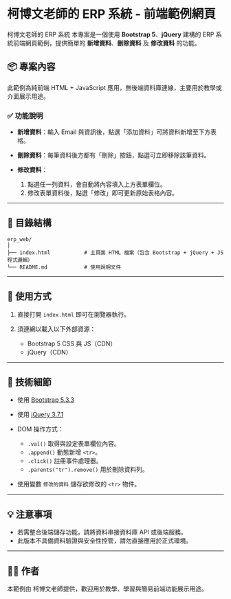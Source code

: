 # 柯博文老師的 ERP 系統 - 前端範例網頁
柯博文老師的 ERP 系統 本專案是一個使用 **Bootstrap 5**、**jQuery** 建構的 ERP 系統前端網頁範例，提供簡單的 **新增資料**、**刪除資料** 及 **修改資料** 的功能。

## 📦 專案內容

此範例為純前端 HTML + JavaScript 應用，無後端資料庫連線，主要用於教學或介面展示用途。

### ✅ 功能說明

* **新增資料**：輸入 Email 與資訊後，點選「添加資料」可將資料新增至下方表格。
* **刪除資料**：每筆資料後方都有「刪除」按鈕，點選可立即移除該筆資料。
* **修改資料**：

  1. 點選任一列資料，會自動將內容填入上方表單欄位。
  2. 修改表單資料後，點選「修改」即可更新原始表格內容。

---

## 📂 目錄結構

```
erp_web/
│
├── index.html           # 主頁面 HTML 檔案（包含 Bootstrap + jQuery + JS 程式邏輯）
└── README.md            # 使用說明文件
```

---

## 🚀 使用方式

1. 直接打開 `index.html` 即可在瀏覽器執行。
2. 須連網以載入以下外部資源：

   * Bootstrap 5 CSS 與 JS（CDN）
   * jQuery（CDN）

---

## 🔧 技術細節

* 使用 [Bootstrap 5.3.3](https://getbootstrap.com/)
* 使用 [jQuery 3.7.1](https://jquery.com/)
* DOM 操作方式：

  * `.val()` 取得與設定表單欄位內容。
  * `.append()` 動態新增 `<tr>`。
  * `.click()` 註冊事件處理器。
  * `.parents("tr").remove()` 用於刪除資料列。
* 使用變數 `修改的資料` 儲存欲修改的 `<tr>` 物件。

---
## 💡 注意事項

* 若需整合後端儲存功能，請將資料串接資料庫 API 或後端服務。
* 此版本不具備資料驗證與安全性控管，請勿直接應用於正式環境。

---

## 🧑‍💻 作者

本範例由 柯博文老師提供，歡迎用於教學、學習與簡易前端功能展示用途。
 
